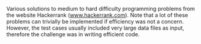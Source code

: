 Various solutions to medium to hard difficulty programming problems from the website Hackerrank (www.hackerrank.com). Note that a lot of these problems can trivially be implemented if efficiency was not a concern. However, the test cases usually included very large data files as input, therefore the challenge was in writing efficient code.
